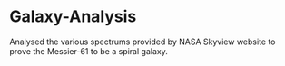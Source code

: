 # Galaxy-Analysis
Analysed the various spectrums provided by NASA Skyview website to prove the Messier-61 to be a spiral galaxy.
